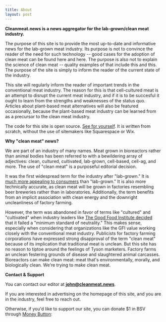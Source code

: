```yaml
---
title: About
layout: post
---
```


**Cleanmeat.news is a news aggregator for the lab-grown/clean meat industry.**

The purpose of this site is to provide the most up-to-date and informative news for the lab-grown meat industry. Its purpose is not to convince the reader of the need for such technology -- good cases for the adoption of clean meat can be found here and here. The purpose is also not to explain the science of clean meat -- quality examples of that include this and this. The purpose of the site is simply to inform the reader of the current state of the industry.

This site will regularly inform the reader of important trends in the conventional meat industry. The reason for this is that cell-cultured meat is an attempt to disrupt the current meat industry, and if it is to be succesful it ought to learn from the strengths and weaknesses of the status quo. Articles about plant-based meat alternatives will also be featured occasionally, because the plant-based meat industry can be learned from as a precursor to the clean meat industry.

The code for this site is open source. [See for yourself][1]. It is written from scratch, without the use of sitemakers like Squarespace or Wix.

**Why "clean meat" news?**

We are part of an industry of many names. Meat grown in bioreactors rather than animal bodies has been referred to with a bewildering array of adjectives: clean, cultured, cultivated, lab-grown, cell-based, cell-ag, and more. The use of "clean meat" is a purposeful editorial decision. 

It was the first widespread term for the industry after "lab-grown." It is [much more appealing to consumers][3] than "lab-grown." It is also more technically accurate, as clean meat will be grown in factories resembling beer breweries rather than in laboratories. Additionally, the term benefits from an implicit association with clean energy and the downright uncleanliness of factory farming. 

However, the term was abandoned in favor of terms like "cultured" and "cultivated" when industry leaders like [The Good Food Institute decided][4] that it failed a "minimum standard of neutrality." This makes sense, especially when considering that organizations like the GFI value working closely with the conventional meat industry. Publicists for factory farming corporations have expressed strong disapproval of the term "clean meat" because of its implication that traditional meat is unclean. But this site has no reason to tiptoe around the feelings of Tyson marketers. Factory farms an unclean festering grounds of disease and slaughtered animal carcasses. Bioreactors can make clean meat: meat that's environmentally, morally, and biologically clean. We're trying to make clean meat.

**Contact & Support**

You can contact our editor at **john@cleanmeat.news**.

If you are interested in advertising on the homepage of this site, and you are in the industry, feel free to reach out.

Otherwise, if you'd like to support our site, you can donate $1 in BSV through [Money Button][2]:
<script src="https://www.moneybutton.com/moneybutton.js"></script>
<div class="money-button"
  data-label="Donate"
  data-op-return="Thank you! :)"
  data-to="14727"
  data-amount="1"
  data-currency="USD"
></div>

[1]: https://github.com/j0hnchavez/j0hnchavez.github.io
[2]: https://docs.moneybutton.com/docs/mb-overview.html
[3]: https://www.gfi.org/the-naming-of-clean-meat
[4]: https://www.gfi.org/cultivatedmeat